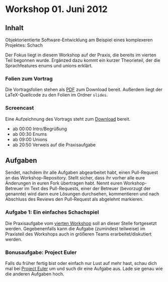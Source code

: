 # Workshop 01. Juni 2012

## Inhalt

Objektorientierte Software-Entwicklung am Beispiel eines komplexeren Projektes: Schach

Der Fokus liegt in diesem Workshop auf der Praxis, die bereits im vierten Teil begonnen wurde. Ergänzed dazu kommt ein kurzer Theorieteil, der die Sprachfeatures enums und unions erklärt.

### Folien zum Vortrag

Die Vortragsfolien stehen als [PDF](https://github.com/downloads/kit-cpp-workshop/workshop-ss12-05/slides.pdf) zum Download bereit. Außerdem liegt der LaTeX-Quellcode zu den Folien im Ordner `slides`.

### Screencast

Eine Aufzeichnung des Vortrags steht zum [Download](http://ubuntuone.com/61XUEn34xWFnKuJfMqQPPz) bereit.

 - ab 00:00 Intro/Begrüßung
 - ab 00:30 Enums
 - ab 09:00 Unions
 - ab 20:50 Verweis auf die Praxisaufgabe

## Aufgaben

Sendet, nachdem ihr alle Aufgaben abgearbeitet habt, einen Pull-Request an das Workshop-Repository. Stellt sicher, dass ihr vorher alle eure Änderungen in euren Fork übertragen habt. Nennt euren Workshop-Betreuer im Text des Pull-Requests, einer der Betreuer (bevorzugt der genannte) wird dann eure Lösungen durchsehen, kommentieren und nach Abschluss des Reviews den Pull-Request als abgelehnt markieren.

### Aufgabe 1: Ein einfaches Schachspiel

Die Praxisaufgabe vom [vierten Workshop](https://github.com/kit-cpp-workshop/workshop-ss12-04) soll an dieser Stelle fortgesetzt werden. Gegebenenfalls kann die Aufgabe (zumindest teilweise) im Praxisteil des Workshops auch in größeren Teams erarbeitet/diskutiert werden.

### Bonusaufgabe: Project Euler

Falls du früher fertig bist oder einfach nur Lust auf mehr hast, schau dich mal bei [Project Euler](http://projecteuler.net/) um und such dir eine Aufgabe aus. Lade sie genau wie die anderen Aufgaben hoch.
